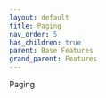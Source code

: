 ```yaml
---
layout: default
title: Paging
nav_order: 5
has_children: true
parent: Base Features
grand_parent: Features
---
```


Paging
